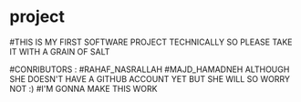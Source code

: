 # project 
#THIS IS MY FIRST SOFTWARE PROJECT TECHNICALLY SO PLEASE TAKE IT WITH A GRAIN OF SALT 

#CONRIBUTORS :
#RAHAF_NASRALLAH 
#MAJD_HAMADNEH ALTHOUGH SHE DOESN'T HAVE A GITHUB ACCOUNT YET BUT SHE WILL SO WORRY NOT :)
#I'M GONNA MAKE THIS WORK 
